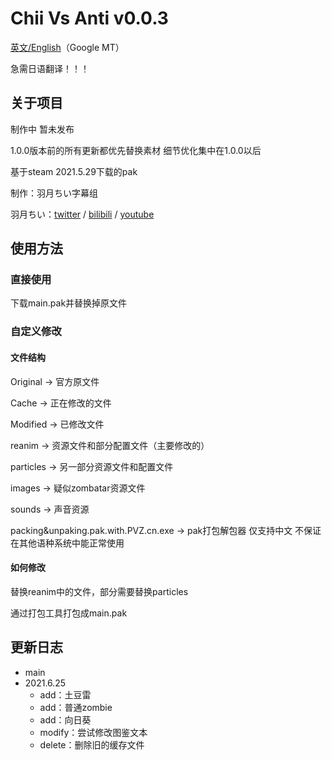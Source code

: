 # Chii Vs Anti v0.0.3

[英文/English](https://github.com/SHDocter/Chii-Vs-Anti/blob/main/README_EN.md)（Google MT）

急需日语翻译！！！

## 关于项目

制作中 暂未发布

1.0.0版本前的所有更新都优先替换素材 细节优化集中在1.0.0以后

基于steam 2021.5.29下载的pak

制作：羽月ちい字幕组

羽月ちい：[twitter](https://twitter.com/uzukichii) / [bilibili](https://live.bilibili.com/22870039) / [youtube](https://www.youtube.com/channel/UCJxPldVojkxP1lQZuPskJtg)

## 使用方法

### 直接使用

下载main.pak并替换掉原文件

### 自定义修改

#### 文件结构

Original -> 官方原文件

Cache -> 正在修改的文件

Modified -> 已修改文件

reanim -> 资源文件和部分配置文件（主要修改的）

particles -> 另一部分资源文件和配置文件

images -> 疑似zombatar资源文件

sounds -> 声音资源

packing&unpaking.pak.with.PVZ.cn.exe -> pak打包解包器 仅支持中文 不保证在其他语种系统中能正常使用

#### 如何修改

替换reanim中的文件，部分需要替换particles

通过打包工具打包成main.pak

## 更新日志
- main
 - 2021.6.25
     - add：土豆雷 
     - add：普通zombie
     - add：向日葵
     - modify：尝试修改图鉴文本
     - delete：删除旧的缓存文件
